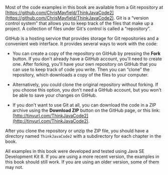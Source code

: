 Most of the code examples in this book are available from a Git repository at [https://github.com/ChrisMayfield/ThinkJavaCode2](https://github.com/ChrisMayfield/ThinkJavaCode2).
Git is a “version control system” that allows you to keep track of the files that make up a project.
A collection of files under Git's control is called a “repository”.


GitHub is a hosting service that provides storage for Git repositories and a convenient web interface.
It provides several ways to work with the code:



*  You can create a copy of the repository on GitHub by pressing the **Fork** button.
If you don't already have a GitHub account, you'll need to create one.
After forking, you'll have your own repository on GitHub that you can use to keep track of code you write.
Then you can “clone” the repository, which downloads a copy of the files to your computer.

*  Alternatively, you could clone the original repository without forking.
If you choose this option, you don't need a GitHub account, but you won't be able to save your changes on GitHub.

*  If you don't want to use Git at all, you can download the code in a ZIP archive using the **Download ZIP** button on the GitHub page, or this link: [http://tinyurl.com/ThinkJavaCode2](http://tinyurl.com/ThinkJavaCode2).


After you clone the repository or unzip the ZIP file, you should have a directory named `ThinkJavaCode2` with a subdirectory for each chapter in the book.

All examples in this book were developed and tested using Java SE Development Kit 8.
If you are using a more recent version, the examples in this book should still work.
If you are using an older version, some of them may not.